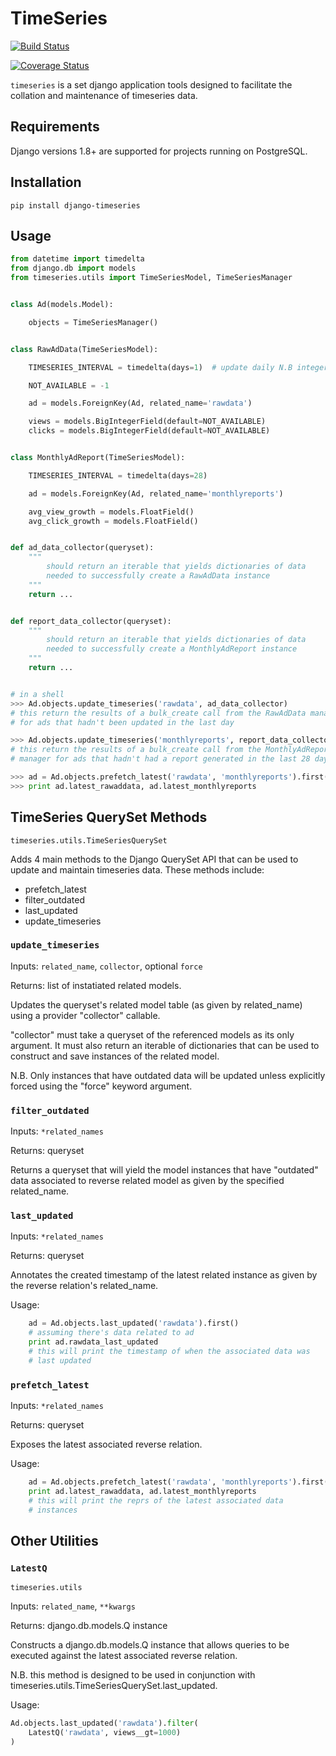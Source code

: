 # TimeSeries

[![Build Status](https://travis-ci.org/anthonyalmarza/timeseries.svg?branch=master)](https://travis-ci.org/anthonyalmarza/timeseries)

[![Coverage Status](https://coveralls.io/repos/github/anthonyalmarza/timeseries/badge.svg?branch=master)](https://coveralls.io/github/anthonyalmarza/timeseries?branch=master)

`timeseries` is a set django application tools designed to facilitate the
collation and maintenance of timeseries data.

## Requirements

Django versions 1.8+ are supported for projects running on PostgreSQL.

## Installation

`pip install django-timeseries`

## Usage

```python
from datetime import timedelta
from django.db import models
from timeseries.utils import TimeSeriesModel, TimeSeriesManager


class Ad(models.Model):

    objects = TimeSeriesManager()


class RawAdData(TimeSeriesModel):

    TIMESERIES_INTERVAL = timedelta(days=1)  # update daily N.B integers in seconds also work

    NOT_AVAILABLE = -1

    ad = models.ForeignKey(Ad, related_name='rawdata')

    views = models.BigIntegerField(default=NOT_AVAILABLE)
    clicks = models.BigIntegerField(default=NOT_AVAILABLE)


class MonthlyAdReport(TimeSeriesModel):

    TIMESERIES_INTERVAL = timedelta(days=28)

    ad = models.ForeignKey(Ad, related_name='monthlyreports')

    avg_view_growth = models.FloatField()
    avg_click_growth = models.FloatField()


def ad_data_collector(queryset):
    """
        should return an iterable that yields dictionaries of data
        needed to successfully create a RawAdData instance
    """
    return ...


def report_data_collector(queryset):
    """
        should return an iterable that yields dictionaries of data
        needed to successfully create a MonthlyAdReport instance
    """
    return ...


# in a shell
>>> Ad.objects.update_timeseries('rawdata', ad_data_collector)
# this return the results of a bulk_create call from the RawAdData manager
# for ads that hadn't been updated in the last day

>>> Ad.objects.update_timeseries('monthlyreports', report_data_collector)
# this return the results of a bulk_create call from the MonthlyAdReport
# manager for ads that hadn't had a report generated in the last 28 days

>>> ad = Ad.objects.prefetch_latest('rawdata', 'monthlyreports').first()
>>> print ad.latest_rawaddata, ad.latest_monthlyreports

```


## TimeSeries QuerySet Methods

`timeseries.utils.TimeSeriesQuerySet`

Adds 4 main methods to the Django QuerySet API that can be used to
update and maintain timeseries data. These methods include:

* prefetch_latest
* filter_outdated
* last_updated
* update_timeseries


### `update_timeseries`

Inputs: `related_name`, `collector`, optional `force`

Returns: list of instatiated related models.

Updates the queryset's related model table
(as given by related_name) using a provider "collector" callable.

"collector" must take a queryset of the referenced models as its
only argument. It must also return an iterable of dictionaries
that can be used to construct and save instances of the related
model.

N.B. Only instances that have outdated data will be updated unless
explicitly forced using the "force" keyword argument.


### `filter_outdated`

Inputs: `*related_names`

Returns: queryset

Returns a queryset that will yield the model instances that have
"outdated" data associated to reverse related model as given by
the specified related_name.

### `last_updated`

Inputs: `*related_names`

Returns: queryset

Annotates the created timestamp of the latest related instance as
given by the reverse relation's related_name.

Usage:

```python
    ad = Ad.objects.last_updated('rawdata').first()
    # assuming there's data related to ad
    print ad.rawdata_last_updated
    # this will print the timestamp of when the associated data was
    # last updated
```

### `prefetch_latest`

Inputs: `*related_names`

Returns: queryset

Exposes the latest associated reverse relation.

Usage:

```python
    ad = Ad.objects.prefetch_latest('rawdata', 'monthlyreports').first()
    print ad.latest_rawaddata, ad.latest_monthlyreports
    # this will print the reprs of the latest associated data
    # instances
```


## Other Utilities

### `LatestQ`

`timeseries.utils`

Inputs: `related_name`, `**kwargs`

Returns: django.db.models.Q instance

Constructs a django.db.models.Q instance that allows queries to be
executed against the latest associated reverse relation.

N.B. this method is designed to be used in conjunction with
timeseries.utils.TimeSeriesQuerySet.last_updated.

Usage:

```python
Ad.objects.last_updated('rawdata').filter(
    LatestQ('rawdata', views__gt=1000)
)
```